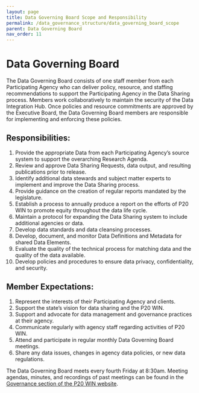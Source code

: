 ```yaml
---
layout: page
title: Data Governing Board Scope and Responsibility
permalink: /data_governance_structure/data_governing_board_scope
parent: Data Governing Board
nav_order: 11
---
```


# Data Governing Board

The Data Governing Board consists of one staff member from each Participating Agency who can deliver policy, resource, and staffing recommendations to support the Participating Agency in the Data Sharing process. Members work collaboratively to maintain the security of the Data Integration Hub. Once policies and resource commitments are approved by the Executive Board, the Data Governing Board members are responsible for implementing and enforcing these policies.  

## Responsibilities:

1. Provide the appropriate Data from each Participating Agency’s source system to support the overarching Research Agenda.  
2. Review and approve Data Sharing Requests, data output, and resulting publications prior to release.  
3. Identify additional data stewards and subject matter experts to implement and improve the Data Sharing process.  
4. Provide guidance on the creation of regular reports mandated by the legislature.  
5. Establish a process to annually produce a report on the efforts of P20 WIN to promote equity throughout the data life cycle.  
6. Maintain a protocol for expanding the Data Sharing system to include additional agencies or data.  
7. Develop data standards and data cleansing processes.  
8. Develop, document, and monitor Data Definitions and Metadata for shared Data Elements.  
9. Evaluate the quality of the technical process for matching data and the quality of the data available.  
10. Develop policies and procedures to ensure data privacy, confidentiality, and security.  

## Member Expectations:

1. Represent the interests of their Participating Agency and clients.  
2. Support the state’s vision for data sharing and the P20 WIN.  
3. Support and advocate for data management and governance practices at their agency.  
4. Communicate regularly with agency staff regarding activities of P20 WIN.  
5. Attend and participate in regular monthly Data Governing Board meetings.  
6. Share any data issues, changes in agency data policies, or new data regulations.  

The Data Governing Board meets every fourth Friday at 8:30am. Meeting agendas, minutes, and recordings of past meetings can be found in the [Governance section of the P20 WIN website](https://portal.ct.gov/OPM/P20Win/Governance).  
